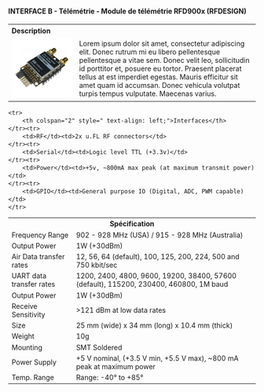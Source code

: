 #### INTERFACE B - Télémétrie - Module de télémétrie RFD900x (RFDESIGN)

<table style=" text-align: left;">
    <tr>
        <th colspan="2">Description</th>
    </tr>
    <tr>
        <td><img src="../../../gitbook/images/INTERFACE/INTERFACEB/TELEMETRIE/TELEMETRIE_RFD900x.jpeg" width="1000"></td>
        <td>Lorem ipsum dolor sit amet, consectetur adipiscing elit. Donec rutrum mi eu libero pellentesque pellentesque a vitae sem. Donec velit leo, sollicitudin id porttitor et, posuere eu tortor. Praesent placerat tellus at est imperdiet egestas. Mauris efficitur sit amet quam id accumsan. Donec vehicula volutpat turpis tempus vulputate. Maecenas varius.</td>
    </tr>
</table>

<table>
    <tr>
        <th colspan="2" style=" text-align: center;" >Spécification</th>
    </tr><tr>
        <td>Frequency Range</td><td> 902 - 928 MHz (USA) / 915 - 928 MHz (Australia)</td>
    </tr><tr>
        <td>Output Power</td><td>1W (+30dBm)</td>
    </tr><tr>
        <td>Air Data transfer rates</td><td> 12, 56, 64 (default), 100, 125, 200, 224, 500 and 750 kbit/sec</td>
    </tr><tr>
        <td>UART data transfer rates</td><td>1200, 2400, 4800, 9600, 19200, 38400, 57600 (default), 115200, 230400, 460800, 1M baud</td>
    </tr><tr>
        <td>Output Power</td><td>1W (+30dBm)</td>
    </tr><tr>
        <td>Receive Sensitivity</td><td>>121 dBm at low data rates</td>
    </tr><tr>
        <td>Size</td><td>25 mm (wide) x 34 mm (long) x 10.4 mm (thick)</td>
    </tr><tr>
        <td>Weight</td><td>10g</td>
    </tr><tr>
        <td>Mounting</td><td> SMT Soldered</td>
    </tr><tr>
        <td>Power Supply</td><td> +5 V nominal, (+3.5 V min, +5.5 V max), ~800 mA peak at maximum power</td>
    </tr><tr>
        <td>Temp. Range</td><td>Range: -40° to +85°</td>
    </tr>

    <tr>
        <th colspan="2" style=" text-align: left;">Interfaces</th>
    </tr><tr>
        <td>RF</td><td>2x u.FL RF connectors</td>
    </tr><tr>
        <td>Serial</td><td>Logic level TTL (+3.3v)</td>
    </tr><tr>
        <td>Power</td><td>+5v, ~800mA max peak (at maximum transmit power)</td>
    </tr><tr>
        <td>GPIO</td><td>General purpose IO (Digital, ADC, PWM capable)</td>
    </tr>
</table>
